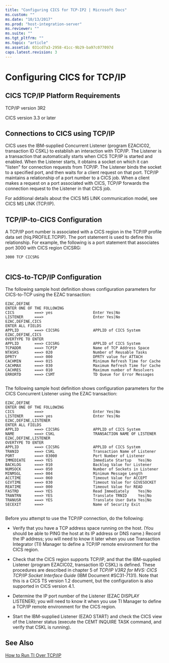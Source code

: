```yaml
---
title: "Configuring CICS for TCP-IP2 | Microsoft Docs"
ms.custom: ""
ms.date: "10/13/2017"
ms.prod: "host-integration-server"
ms.reviewer: ""
ms.suite: ""
ms.tgt_pltfrm: ""
ms.topic: "article"
ms.assetid: 031cd7a3-2958-41cc-9b29-ba97c077097d
caps.latest.revision: 3
---
```

# Configuring CICS for TCP/IP
## CICS TCP/IP Platform Requirements  
 TCP/IP version 3R2  
  
 CICS version 3.3 or later  
  
## Connections to CICS using TCP/IP  
 CICS uses the IBM-supplied Concurrent Listener (program EZACIC02, transaction ID CSKL) to establish an interaction with TCP/IP. The Listener is a transaction that automatically starts when CICS TCP/IP is started and enabled. When the Listener starts, it obtains a socket on which it can "listen" for connection requests from TCP/IP. The Listener binds the socket to a specified port, and then waits for a client request on that port. TCP/IP maintains a relationship of a port number to a CICS job. When a client makes a request on a port associated with CICS, TCP/IP forwards the connection request to the Listener in that CICS job.  
  
 For additional details about the CICS MS LINK communication model, see CICS MS LINK (TCP/IP).  
  
## TCP/IP-to-CICS Configuration  
 A TCP/IP port number is associated with a CICS region in the TCP/IP profile data set (hlq.PROFILE.TCPIP). The port statement is used to define this relationship. For example, the following is a port statement that associates port 3000 with CICS region CICSRG:  
  
```  
3000 TCP CICSRG  
  
```  
  
## CICS-to-TCP/IP Configuration  
 The following sample host definition shows configuration parameters for CICS-to-TCP using the EZAC transaction:  
  
```  
EZAC,DEFINE  
ENTER ONE OF THE FOLLOWING  
CICS         ===> yes                  Enter Yes|No  
LISTENER     ===>                      Enter Yes|No  
EZAC,DEFINE,CICS  
ENTER ALL FIELDS  
APPLID       ===> CICSRG               APPLID of CICS System  
EZAC,DEFINE,CICS  
OVERTYPE TO ENTER  
APPLID       ===> CICSRG               APPLID of CICS System  
TCPADDR      ===> TCPIP                Name of TCP Address Space  
NTASKS       ===> 020                  Number of Reusable Tasks  
DPRTY        ===> 000                  DPRTY value for ATTACH  
CACHMIN      ===> 015                  Minimum Refresh Time for Cache  
CACHMAX      ===> 030                  Maximum Refresh Time for Cache  
CACHRES      ===> 010                  Maximum number of Resolvers  
ERRORTD      ===> CSMT                 TD Queue for Error Messages  
  
```  
  
 The following sample host definition shows configuration parameters for the CICS Concurrent Listener using the EZAC transaction:  
  
```  
EZAC,DEFINE  
ENTER ONE OF THE FOLLOWING  
CICS         ===>                      Enter Yes|No  
LISTENER     ===> yes                  Enter Yes|No  
EZAC,DEFINE,LISTENER  
ENTER ALL FIELDS  
APPLID       ===> CICSRG               APPLID of CICS System  
NAME         ===> CSKL                 TRANSACTION NAME OF LISTENER  
EZAC,DEFINE,LISTENER  
OVERTYPE TO ENTER  
APPLID       ===> CICSRG               APPLID of CICS System  
TRANID       ===> CSKL                 Transaction Name of Listener  
PORT         ===> 03000                Port Number of Listener  
IMMEDIATE    ===> YES                  Immediate Startup   Yes|No  
BACKLOG      ===> 010                  Backlog Value for Listener  
NUMSOCK      ===> 050                  Number of Sockets in Listener  
MINMSGL      ===> 004                  Minimum Message Length  
ACCTIME      ===> 060                  Timeout Value for ACCEPT  
GIVTIME      ===> 030                  Timeout Value for GIVESOCKET  
REATIME      ===> 000                  Timeout Value for READ  
FASTRD       ===> YES                  Read Immediately    Yes|No  
TRANTRN      ===> YES                  Translate TRNID     Yes|No  
TRANUSR      ===> YES                  Translate User Data Yes|No  
SECEXIT      ===>                      Name of Security Exit  
  
```  
  
 Before you attempt to use the TCP/IP connection, do the following:  
  
-   Verify that you have a TCP address space running on the host. (You should be able to PING the host at its IP address or DNS name.) Record the IP address; you will need to know it later when you use Transaction Integrator (TI) Manager to define a TCP/IP remote environment for the CICS region.  
  
-   Check that the CICS region supports TCP/IP, and that the IBM-supplied Listener (program EZACIC02, transaction ID CSKL) is defined. These procedures are described in chapter 5 of *TCP/IP* *V3R2* *for* *MVS:* *CICS* *TCP/IP* *Socket* *Interface* *Guide* (IBM Document #SC31-7131). Note that this is a CICS TS version 1.2 document, but the configuration is also supported in CICS version 4.1.  
  
-   Determine the IP port number of the Listener (EZAC DISPLAY LISTENER); you will need to know it when you use TI Manager to define a TCP/IP remote environment for the CICS region.  
  
-   Start the IBM-supplied Listener (EZAO START) and check the CICS view of the Listener status (execute the CEMT INQUIRE TASK command, and verify that CSKL is running).  
  
## See Also  
 [How to Run TI Over TCP/IP](../core/how-to-run-ti-over-tcp-ip.md)